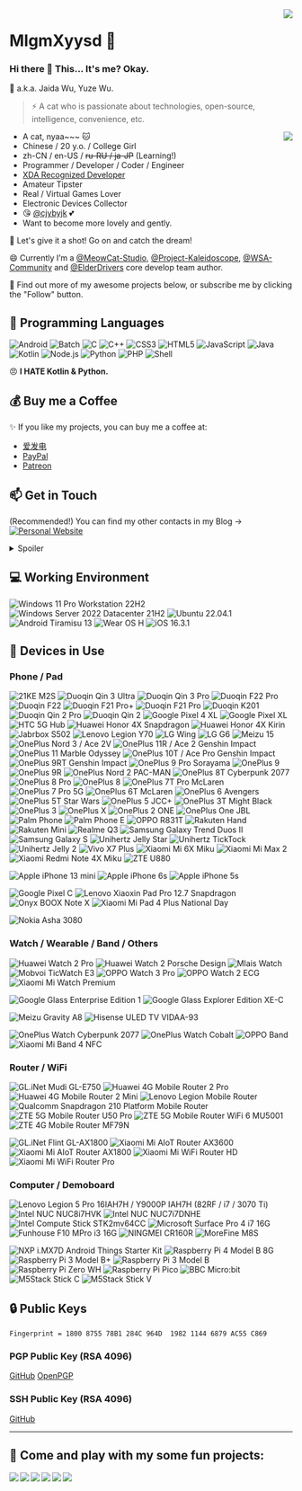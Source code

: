 <img align="right" src="https://github-readme-stats.vercel.app/api?username=mlgmxyysd&show_icons=true&hide_border=true&icon_color=000&title_color=000&include_all_commits_disable=false&custom_title=Meow~&count_private=true">

# MlgmXyysd 🔭

### Hi there 👋 This... It's me? Okay.

💬 a.k.a. Jaida Wu, Yuze Wu.
> ⚡ A cat who is passionate about technologies, open-source, intelligence, convenience, etc.

<img align="right" src="https://github-readme-stats.vercel.app/api/top-langs?username=mlgmxyysd&hide_border=true&title_color=000&layout=compact">

- A cat, nyaa~~~ 🐱
- Chinese / 20 y.o. / College Girl
- zh-CN / en-US / ~~ru-RU / ja-JP~~ (Learning!)
- Programmer / Developer / Coder / Engineer
- [XDA Recognized Developer](https://forum.xda-developers.com/member.php?u=8430637)
- Amateur Tipster
- Real / Virtual Games Lover
- Electronic Devices Collector
- 😘 [@cjybyjk](https://github.com/cjybyjk) 💕
- Want to become more lovely and gently.

💖 Let's give it a shot! Go on and catch the dream!

😄 Currently I’m a [@MeowCat-Studio](https://github.com/MeowCat-Studio), [@Project-Kaleidoscope](https://github.com/Project-Kaleidoscope), [@WSA-Community](https://github.com/WSA-Community) and [@ElderDrivers](https://github.com/ElderDrivers) core develop team author.

🤔 Find out more of my awesome projects below, or subscribe me by clicking the "Follow" button.

## 🌱 Programming Languages

![Android](https://img.shields.io/badge/-Android-3ddc84?style=flat-square&logo=android&logoColor=fff)
![Batch](https://img.shields.io/badge/-Batch-4d4d4d?style=flat-square&logo=windows%20terminal&logoColor=fff)
![C](https://img.shields.io/badge/-C-a8b9cc?style=flat-square&logo=C&logoColor=fff)
![C++](https://img.shields.io/badge/-C%2b%2b-00599c?style=flat-square&logo=C%2b%2b&logoColor=fff)
![CSS3](https://img.shields.io/badge/-CSS3-1572b6?style=flat-square&logo=CSS3&labelColor=1572b6)
![HTML5](https://img.shields.io/badge/-HTML5-e34f26?style=flat-square&logo=HTML5&logoColor=fff)
![JavaScript](https://img.shields.io/badge/-JavaScript-f7df1e?style=flat-square&logo=JavaScript&labelColor=f7df1e&logoColor=000)
![Java](https://img.shields.io/badge/-Java-f80000?style=flat-square&logo=oracle&logoColor=fff)
![Kotlin](https://img.shields.io/badge/-Kotlin-7f52ff?style=flat-square&logo=kotlin&logoColor=fff)
![Node.js](https://img.shields.io/badge/-Node.js-339933?style=flat-square&logo=Node.js&logoColor=fff)
![Python](https://img.shields.io/badge/-Python-3776ab?style=flat-square&logo=python&logoColor=fff)
![PHP](https://img.shields.io/badge/-PHP-777bb4?style=flat-square&logo=PHP&logoColor=fff)
![Shell](https://img.shields.io/badge/-Shell-4eaa25?style=flat-square&logo=gnu%20bash&logoColor=fff)

😠 **I HATE Kotlin & Python.**

## 💰 Buy me a Coffee

✨ If you like my projects, you can buy me a coffee at:
 - [爱发电](https://afdian.net/@MlgmXyysd)
 - [PayPal](https://paypal.me/MlgmXyysd)
 - [Patreon](https://www.patreon.com/MlgmXyysd)

## 📫 Get in Touch

(Recommended!) You can find my other contacts in my Blog -> [![Personal Website](https://img.shields.io/badge/-MlgmXyysd's%20Cat%20Nest-ff6550?style=flat-square&logo=AddThis&logoColor=white&labelColor=ff6550)](https://www.neko.ink/)
<details>
<summary>Spoiler</summary>
 
[![Twitter](https://img.shields.io/twitter/follow/realMlgmXyysd?color=1ca0f1&label=%40realMlgmXyysd&logo=twitter&logoColor=white&style=flat-square&labelColor=1ca0f1)](https://twitter.com/realMlgmXyysd)
[![FaceBook](https://img.shields.io/badge/-@realMlgmXyysd-1877f2?style=flat-square&logo=facebook&logoColor=white&labelColor=1877f2)](https://www.facebook.com/realMlgmXyysd)
[![Sina Weibo](https://img.shields.io/badge/-@MlgmXyysd-e6162d?style=flat-square&logo=sina-weibo&logoColor=white&labelColor=e6162d)](https://weibo.com/MlgmXyysd)
[![BiliBili](https://img.shields.io/badge/-mlgmxyysd-00a1d6?style=flat-square&logo=bilibili&logoColor=fff)](https://space.bilibili.com/42789923)
[![Zhihu](https://img.shields.io/badge/-mlgmxyysd-0e88eB?style=flat-square&logo=zhihu&logoColor=fff)](https://www.zhihu.com/people/mlgmxyysd)
[![XDA Developers](https://img.shields.io/badge/-mlgmxyysd-f59812?style=flat-square&logo=xda-developers&logoColor=white&labelColor=f59812)](https://forum.xda-developers.com/member.php?u=8430637)
[![Youtube](https://img.shields.io/badge/-Yuze%20Wu-ff0000?style=flat-square&logo=YouTube&logoColor=white&labelColor=ff0000)](https://www.youtube.com/channel/UCvYU9ryXnBfNuNUomVqWbBA)
[![Steam](https://img.shields.io/badge/-mlgmxyysd-000000?style=flat-square&logo=steam&logoColor=white&labelColor=000000)](https://steamcommunity.com/id/mlgmxyysd)
[![Telegram Channel](https://img.shields.io/badge/-t.me/MlgmXyysd_bibilailai-3db6f1?style=flat-square&logo=Telegram&logoColor=2ca5e0)](https://t.me/MlgmXyysd_bibilailai)
[![E-Mail](https://img.shields.io/badge/-mlgmxyysd@meowcat.org-168de2?style=flat-square&logo=mail.ru&logoColor=white&labelColor=168de2)](mailto:mlgmxyysd_at_meowcat.org)
</details>

## 💻 Working Environment

![Windows 11 Pro Workstation 22H2](https://img.shields.io/badge/Windows%2011%20Pro%20Workstation%2022H2-00adef?style=flat-square&logo=windows&logoColor=ffffff)
![Windows Server 2022 Datacenter 21H2](https://img.shields.io/badge/Windows%20Server%202022%20Datacenter%2021H2-00adef?style=flat-square&logo=windows&logoColor=ffffff)
![Ubuntu 22.04.1](https://img.shields.io/badge/Ubuntu%2022.04.1-dd4814?style=flat-square&logo=ubuntu&logoColor=ffffff)
![Android Tiramisu 13](https://img.shields.io/badge/Android%20Tiramisu%2013-3ddc84?style=flat-square&logo=android&logoColor=ffffff)
![Wear OS H](https://img.shields.io/badge/Wear%20OS%20H-4285f4?style=flat-square&logo=wear%20os&logoColor=ffffff)
![iOS 16.3.1](https://img.shields.io/badge/iOS%2016.3.1-000000?style=flat-square&logo=iOS&logoColor=ffffff)

## 📱 Devices in Use

### Phone / Pad

![21KE M2S](https://img.shields.io/badge/21KE%20M2S-e62c1b?style=flat-square)
![Duoqin Qin 3 Ultra](https://img.shields.io/badge/Duoqin%20Qin%203%20Ultra-03e2c9?style=flat-square)
![Duoqin Qin 3 Pro](https://img.shields.io/badge/Duoqin%20Qin%203%20Pro-03e2c9?style=flat-square)
![Duoqin F22 Pro](https://img.shields.io/badge/Duoqin%20F22%20Pro-03e2c9?style=flat-square)
![Duoqin F22](https://img.shields.io/badge/Duoqin%20F22-03e2c9?style=flat-square)
![Duoqin F21 Pro+](https://img.shields.io/badge/Duoqin%20F21%20Pro+-03e2c9?style=flat-square)
![Duoqin F21 Pro](https://img.shields.io/badge/Duoqin%20F21%20Pro-03e2c9?style=flat-square)
![Duoqin K201](https://img.shields.io/badge/Duoqin%20K201-03e2c9?style=flat-square)
![Duoqin Qin 2 Pro](https://img.shields.io/badge/Duoqin%20Qin%202%20Pro-03e2c9?style=flat-square)
![Duoqin Qin 2](https://img.shields.io/badge/Duoqin%20Qin%202-03e2c9?style=flat-square)
![Google Pixel 4 XL](https://img.shields.io/badge/Google%20Pixel%204%20XL-4285f4?style=flat-square&logo=google&logoColor=ffffff)
![Google Pixel XL](https://img.shields.io/badge/Google%20Pixel%20XL-4285f4?style=flat-square&logo=google&logoColor=ffffff)
![HTC 5G Hub](https://img.shields.io/badge/HTC%205G%20Hub-99cc33?style=flat-square)
![Huawei Honor 4X Snapdragon](https://img.shields.io/badge/Huawei%20Honor%204X%20Snapdragon-ff0000?style=flat-square&logo=huawei&logoColor=ffffff)
![Huawei Honor 4X Kirin](https://img.shields.io/badge/Huawei%20Honor%204X%20Kirin-ff0000?style=flat-square&logo=huawei&logoColor=ffffff)
![Jabrbox S502](https://img.shields.io/badge/Jabrbox%20S502-ffffff?style=flat-square)
![Lenovo Legion Y70](https://img.shields.io/badge/Lenovo%20Legion%20Y70-e2231a?style=flat-square&logo=lenovo&logoColor=ffffff)
![LG Wing](https://img.shields.io/badge/LG%20Wing-a50034?style=flat-square&logo=lg&logoColor=ffffff)
![LG G6](https://img.shields.io/badge/LG%20G6-a50034?style=flat-square&logo=lg&logoColor=ffffff)
![Meizu 15](https://img.shields.io/badge/Meizu%2015-048dff?style=flat-square)
![OnePlus Nord 3 / Ace 2V](https://img.shields.io/badge/OnePlus%20Nord%203%20%2f%20Ace%202V-f5010c?style=flat-square&logo=oneplus&logoColor=ffffff)
![OnePlus 11R / Ace 2 Genshin Impact](https://img.shields.io/badge/OnePlus%2011R%20%2f%20Ace%202%20Genshin%20Impact-f5010c?style=flat-square&logo=oneplus&logoColor=ffffff)
![OnePlus 11 Marble Odyssey](https://img.shields.io/badge/OnePlus%2011%20Marble%20Odyssey-f5010c?style=flat-square&logo=oneplus&logoColor=ffffff)
![OnePlus 10T / Ace Pro Genshin Impact](https://img.shields.io/badge/OnePlus%2010T%20%2f%20Ace%20Pro%20Genshin%20Impact-f5010c?style=flat-square&logo=oneplus&logoColor=ffffff)
![OnePlus 9RT Genshin Impact](https://img.shields.io/badge/OnePlus%209RT%20Genshin%20Impact-f5010c?style=flat-square&logo=oneplus&logoColor=ffffff)
![OnePlus 9 Pro Sorayama](https://img.shields.io/badge/OnePlus%209%20Pro%20Sorayama-f5010c?style=flat-square&logo=oneplus&logoColor=ffffff)
![OnePlus 9](https://img.shields.io/badge/OnePlus%209-f5010c?style=flat-square&logo=oneplus&logoColor=ffffff)
![OnePlus 9R](https://img.shields.io/badge/OnePlus%209R-f5010c?style=flat-square&logo=oneplus&logoColor=ffffff)
![OnePlus Nord 2 PAC-MAN](https://img.shields.io/badge/OnePlus%20Nord%202%20PAC_MAN-f5010c?style=flat-square&logo=oneplus&logoColor=ffffff)
![OnePlus 8T Cyberpunk 2077](https://img.shields.io/badge/OnePlus%208T%20Cyberpunk%202077-f5010c?style=flat-square&logo=oneplus&logoColor=ffffff)
![OnePlus 8 Pro](https://img.shields.io/badge/OnePlus%208%20Pro-f5010c?style=flat-square&logo=oneplus&logoColor=ffffff)
![OnePlus 8](https://img.shields.io/badge/OnePlus%208-f5010c?style=flat-square&logo=oneplus&logoColor=ffffff)
![OnePlus 7T Pro McLaren](https://img.shields.io/badge/OnePlus%207T%20Pro%20McLaren-f5010c?style=flat-square&logo=oneplus&logoColor=ffffff)
![OnePlus 7 Pro 5G](https://img.shields.io/badge/OnePlus%207%20Pro%205G-f5010c?style=flat-square&logo=oneplus&logoColor=ffffff)
![OnePlus 6T McLaren](https://img.shields.io/badge/OnePlus%206T%20McLaren-f5010c?style=flat-square&logo=oneplus&logoColor=ffffff)
![OnePlus 6 Avengers](https://img.shields.io/badge/OnePlus%206%20Avengers-f5010c?style=flat-square&logo=oneplus&logoColor=ffffff)
![OnePlus 5T Star Wars](https://img.shields.io/badge/OnePlus%205T%20Star%20Wars-f5010c?style=flat-square&logo=oneplus&logoColor=ffffff)
![OnePlus 5 JCC+](https://img.shields.io/badge/OnePlus%205%20JCC%2B-f5010c?style=flat-square&logo=oneplus&logoColor=ffffff)
![OnePlus 3T Might Black](https://img.shields.io/badge/OnePlus%203T%20Might%20Black-f5010c?style=flat-square&logo=oneplus&logoColor=ffffff)
![OnePlus 3](https://img.shields.io/badge/OnePlus%203-f5010c?style=flat-square&logo=oneplus&logoColor=ffffff)
![OnePlus X](https://img.shields.io/badge/OnePlus%20X-f5010c?style=flat-square&logo=oneplus&logoColor=ffffff)
![OnePlus 2 ONE](https://img.shields.io/badge/OnePlus%202%20ONE-f5010c?style=flat-square&logo=oneplus&logoColor=ffffff)
![OnePlus One JBL](https://img.shields.io/badge/OnePlus%20One%20JBL-f5010c?style=flat-square&logo=oneplus&logoColor=ffffff)
![Palm Phone](https://img.shields.io/badge/Palm%20Phone-000000?style=flat-square)
![Palm Phone E](https://img.shields.io/badge/Palm%20Phone%20E-000000?style=flat-square)
![OPPO R831T](https://img.shields.io/badge/OPPO%20R831T-0f743d?style=flat-square)
![Rakuten Hand](https://img.shields.io/badge/Rakuten%20Hand-bf0000?style=flat-square&logo=rakuten&logoColor=ffffff)
![Rakuten Mini](https://img.shields.io/badge/Rakuten%20Mini-bf0000?style=flat-square&logo=rakuten&logoColor=ffffff)
![Realme Q3](https://img.shields.io/badge/Realme%20Q3-ffca14?style=flat-square)
![Samsung Galaxy Trend Duos II](https://img.shields.io/badge/Samsung%20Galaxy%20Trend%20Duos%20II-1428a0?style=flat-square&logo=samsung&logoColor=ffffff)
![Samsung Galaxy S](https://img.shields.io/badge/Samsung%20Galaxy%20S-1428a0?style=flat-square&logo=samsung&logoColor=ffffff)
![Unihertz Jelly Star](https://img.shields.io/badge/Unihertz%20Jelly%20Star-241f21?style=flat-square)
![Unihertz TickTock](https://img.shields.io/badge/Unihertz%20TickTock-241f21?style=flat-square)
![Unihertz Jelly 2](https://img.shields.io/badge/Unihertz%20Jelly%202-241f21?style=flat-square)
![Vivo X7 Plus](https://img.shields.io/badge/Vivo%20X7%20Plus-415fff?style=flat-square)
![Xiaomi Mi 6X Miku](https://img.shields.io/badge/Xiaomi%20Mi%206X%20Miku-fd4900?style=flat-square&logo=xiaomi&logoColor=ffffff)
![Xiaomi Mi Max 2](https://img.shields.io/badge/Xiaomi%20Mi%20Max%202-fd4900?style=flat-square&logo=xiaomi&logoColor=ffffff)
![Xiaomi Redmi Note 4X Miku](https://img.shields.io/badge/Xiaomi%20Redmi%20Note%204X%20Miku-fd4900?style=flat-square&logo=xiaomi&logoColor=ffffff)
![ZTE U880](https://img.shields.io/badge/ZTE%20U880-008fd5?style=flat-square)

![Apple iPhone 13 mini](https://img.shields.io/badge/Apple%20iPhone%2013%20mini-a2aaad?style=flat-square&logo=apple&logoColor=ffffff)
![Apple iPhone 6s](https://img.shields.io/badge/Apple%20iPhone%206s-a2aaad?style=flat-square&logo=apple&logoColor=ffffff)
![Apple iPhone 5s](https://img.shields.io/badge/Apple%20iPhone%205s-a2aaad?style=flat-square&logo=apple&logoColor=ffffff)

![Google Pixel C](https://img.shields.io/badge/Google%20Pixel%20C-4285f4?style=flat-square&logo=google&logoColor=ffffff)
![Lenovo Xiaoxin Pad Pro 12.7 Snapdragon](https://img.shields.io/badge/Lenovo%20Xiaoxin%20Pad%20Pro%2012.7%20Snapdragon-e2231a?style=flat-square&logo=lenovo&logoColor=ffffff)
![Onyx BOOX Note X](https://img.shields.io/badge/Onyx%20BOOX%20Note%20X-BE735B?style=flat-square)
![Xiaomi Mi Pad 4 Plus National Day](https://img.shields.io/badge/Xiaomi%20Mi%20Pad%204%20Plus%20National%20Day-fd4900?style=flat-square&logo=xiaomi&logoColor=ffffff)

![Nokia Asha 3080](https://img.shields.io/badge/Nokia%20Asha%203080-124191?style=flat-square&logo=nokia&logoColor=ffffff)

### Watch / Wearable / Band / Others

![Huawei Watch 2 Pro](https://img.shields.io/badge/Huawei%20Watch%202%20Pro-ff0000?style=flat-square&logo=huawei&logoColor=ffffff)
![Huawei Watch 2 Porsche Design](https://img.shields.io/badge/Huawei%20Watch%202%20Porsche%20Design-ff0000?style=flat-square&logo=huawei&logoColor=ffffff)
![Mlais Watch](https://img.shields.io/badge/Mlais%20Watch-000000?style=flat-square)
![Mobvoi TicWatch E3](https://img.shields.io/badge/Mobvoi%20TicWatch%20E3-3c8cfd?style=flat-square)
![OPPO Watch 3 Pro](https://img.shields.io/badge/OPPO%20Watch%203%20Pro-0f743d?style=flat-square)
![OPPO Watch 2 ECG](https://img.shields.io/badge/OPPO%20Watch%202%20ECG-0f743d?style=flat-square)
![Xiaomi Mi Watch Premium](https://img.shields.io/badge/Xiaomi%20Mi%20Watch%20Premium-fd4900?style=flat-square&logo=xiaomi&logoColor=ffffff)

![Google Glass Enterprise Edition 1](https://img.shields.io/badge/Google%20Glass%20Enterprise%20Edition%201-4285f4?style=flat-square&logo=google&logoColor=ffffff)
![Google Glass Explorer Edition XE-C](https://img.shields.io/badge/Google%20Glass%20Explorer%20Edition%20XE_C-4285f4?style=flat-square&logo=google&logoColor=ffffff)

![Meizu Gravity A8](https://img.shields.io/badge/Meizu%20Gravity%20A8-048dff?style=flat-square)
![Hisense ULED TV VIDAA-93](https://img.shields.io/badge/Hisense%20ULED%20TV%20VIDAA_93-00A19C?style=flat-square)

![OnePlus Watch Cyberpunk 2077](https://img.shields.io/badge/OnePlus%20Watch%20Cyberpunk%202077-f5010c?style=flat-square&logo=oneplus&logoColor=ffffff)
![OnePlus Watch Cobalt](https://img.shields.io/badge/OnePlus%20Watch%20Cobalt-f5010c?style=flat-square&logo=oneplus&logoColor=ffffff)
![OPPO Band](https://img.shields.io/badge/OPPO%20Band-0f743d?style=flat-square)
![Xiaomi Mi Band 4 NFC](https://img.shields.io/badge/Xiaomi%20Mi%20Band%204%20NFC-fd4900?style=flat-square&logo=xiaomi&logoColor=ffffff)

### Router / WiFi

![GL.iNet Mudi GL-E750](https://img.shields.io/badge/GL.iNet%20Mudi%20GL_E750-00DBB8?style=flat-square)
![Huawei 4G Mobile Router 2 Pro](https://img.shields.io/badge/Huawei%204G%20Mobile%20Router%202%20Pro-ff0000?style=flat-square&logo=huawei&logoColor=ffffff)
![Huawei 4G Mobile Router 2 Mini](https://img.shields.io/badge/Huawei%204G%20Mobile%20Router%202%20Mini-ff0000?style=flat-square&logo=huawei&logoColor=ffffff)
![Lenovo Legion Mobile Router](https://img.shields.io/badge/Lenovo%20Legion%20Mobile%20Router-e2231a?style=flat-square&logo=lenovo&logoColor=ffffff)
![Qualcomm Snapdragon 210 Platform Mobile Router](https://img.shields.io/badge/Qualcomm%20Snapdragon%20210%20Platform%20Mobile%20Router-3253dc?style=flat-square&logo=qualcomm&logoColor=ffffff)
![ZTE 5G Mobile Router U50 Pro](https://img.shields.io/badge/ZTE%205G%20Mobile%20Router%20U50%20Pro-008fd5?style=flat-square)
![ZTE 5G Mobile Router WiFi 6 MU5001](https://img.shields.io/badge/ZTE%205G%20Mobile%20Router%20WiFi%206%20MU5001-008fd5?style=flat-square)
![ZTE 4G Mobile Router MF79N](https://img.shields.io/badge/ZTE%204G%20Mobile%20Router%20MF79N-008fd5?style=flat-square)

![GL.iNet Flint GL-AX1800](https://img.shields.io/badge/GL.iNet%20Flint%20GL_AX1800-00DBB8?style=flat-square)
![Xiaomi Mi AIoT Router AX3600](https://img.shields.io/badge/Xiaomi%20Mi%20AIoT%20Router%20AX3600-fd4900?style=flat-square&logo=xiaomi&logoColor=ffffff)
![Xiaomi Mi AIoT Router AX1800](https://img.shields.io/badge/Xiaomi%20Mi%20AIoT%20Router%20AX1800-fd4900?style=flat-square&logo=xiaomi&logoColor=ffffff)
![Xiaomi Mi WiFi Router HD](https://img.shields.io/badge/Xiaomi%20Mi%20WiFi%20Router%20HD-fd4900?style=flat-square&logo=xiaomi&logoColor=ffffff)
![Xiaomi Mi WiFi Router Pro](https://img.shields.io/badge/Xiaomi%20Mi%20WiFi%20Router%20Pro-fd4900?style=flat-square&logo=xiaomi&logoColor=ffffff)

### Computer / Demoboard

![Lenovo Legion 5 Pro 16IAH7H / Y9000P IAH7H (82RF / i7 / 3070 Ti)](https://img.shields.io/badge/Lenovo%20Legion%205%20Pro%2016IAH7H%20%2f%20Y9000P%20IAH7H%20(82RF%20%2f%20i7%20%2f%203070%20Ti)-e2231a?style=flat-square&logo=lenovo&logoColor=ffffff)
![Intel NUC NUC8i7HVK](https://img.shields.io/badge/Intel%20NUC%20NUC8i7HVK-0071c5?style=flat-square&logo=intel&logoColor=ffffff)
![Intel NUC NUC7i7DNHE](https://img.shields.io/badge/Intel%20NUC%20NUC7i7DNHE-0071c5?style=flat-square&logo=intel&logoColor=ffffff)
![Intel Compute Stick STK2mv64CC](https://img.shields.io/badge/Intel%20Compute%20Stick%20STK2mv64CC-0071c5?style=flat-square&logo=intel&logoColor=ffffff)
![Microsoft Surface Pro 4 i7 16G](https://img.shields.io/badge/Microsoft%20Surface%20Pro%204%20i7%2016G-5e5e5e?style=flat-square&logo=microsoft&logoColor=ffffff)
![Funhouse F10 MPro i3 16G](https://img.shields.io/badge/Funhouse%20F10%20MPro%20i3%2016G-5e5e5e?style=flat-square)
![NINGMEI CR160R](https://img.shields.io/badge/NINGMEI%20CR160R-ca3c42?style=flat-square)
![MoreFine M8S](https://img.shields.io/badge/MoreFine%20M8S-ffffff?style=flat-square)

![NXP i.MX7D Android Things Starter Kit](https://img.shields.io/badge/NXP%20i.MX7D%20Android%20Things%20Starter%20Kit-3DDC84?style=flat-square&logo=android&logoColor=ffffff)
![Raspberry Pi 4 Model B 8G](https://img.shields.io/badge/Raspberry%20Pi%204%20Model%20B%208G-a22846?style=flat-square&logo=raspberry%20pi&logoColor=ffffff)
![Raspberry Pi 3 Model B+](https://img.shields.io/badge/Raspberry%20Pi%203%20Model%20B%2B-a22846?style=flat-square&logo=raspberry%20pi&logoColor=ffffff)
![Raspberry Pi 3 Model B](https://img.shields.io/badge/Raspberry%20Pi%203%20Model%20B-a22846?style=flat-square&logo=raspberry%20pi&logoColor=ffffff)
![Raspberry Pi Zero WH](https://img.shields.io/badge/Raspberry%20Pi%20Zero%20WH-a22846?style=flat-square&logo=raspberry%20pi&logoColor=ffffff)
![Raspberry Pi Pico](https://img.shields.io/badge/Raspberry%20Pi%20Pico-a22846?style=flat-square&logo=raspberry%20pi&logoColor=ffffff)
![BBC Micro:bit](https://img.shields.io/badge/BBC%20Micro:bit-00ED00?style=flat-square&logo=micro:bit&logoColor=ffffff)
![M5Stack Stick C](https://img.shields.io/badge/M5Stack%20Stick%20C-0069A3?style=flat-square)
![M5Stack Stick V](https://img.shields.io/badge/M5Stack%20Stick%20V-0069A3?style=flat-square)

## 🔒 Public Keys

```
Fingerprint = 1800 8755 78B1 284C 964D  1982 1144 6879 AC55 C869
```

### PGP Public Key (RSA 4096)

[GitHub](https://github.com/MlgmXyysd.gpg) [OpenPGP](https://keys.openpgp.org/vks/v1/by-fingerprint/1800875578B1284C964D198211446879AC55C869)

### SSH Public Key (RSA 4096)

[GitHub](https://github.com/MlgmXyysd.keys)

----

## 👯 Come and play with my some fun projects:

<a href="https://rabbit.meowcat.org/">
  <img align="left" src="https://github-readme-stats.vercel.app/api/pin/?username=MeowCat-Studio&repo=Rabbit-Go-Countdown&show_owner=true" />
</a>

<a href="https://password.meowcat.org/">
  <img align="left" src="https://github-readme-stats.vercel.app/api/pin/?username=MeowCat-Studio&repo=MeowPassword&show_owner=true" />
</a>

<a href="https://github.com/MeowCat-Studio/GooTool">
  <img align="left" src="https://github-readme-stats.vercel.app/api/pin/?username=MeowCat-Studio&repo=GooTool&show_owner=true" />
</a>

<a href="https://github.com/WSA-Community/WSAPackagingTool">
  <img align="left" src="https://github-readme-stats.vercel.app/api/pin/?username=WSA-Community&repo=WSAPackagingTool&show_owner=true" />
</a>

<a href="https://music.meowcat.org/">
  <img align="left" src="https://github-readme-stats.vercel.app/api/pin/?username=MlgmXyysd&repo=MusicBox&show_owner=true" />
</a>

<a href="https://github.com/Grasscutters/GrassClipper-X">
  <img align="left" src="https://github-readme-stats.vercel.app/api/pin/?username=Grasscutters&repo=GrassClipper-X&show_owner=true" />
</a>
